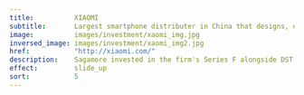 ```yaml
---
title:          XIAOMI
subtitle:       Largest smartphone distributer in China that designs, develops  and sells phones, mobile apps and consumer electronics
image:          images/investment/xaomi_img.jpg
inversed_image: images/investment/xaomi_img2.jpg
href:           "http://xiaomi.com/"
description:    Sagamore invested in the firm's Series F alongside DST, GIC, Hopu and Yunfeng.  Targeting an IPO within five years.
effect:         slide_up
sort:           5
---
```

